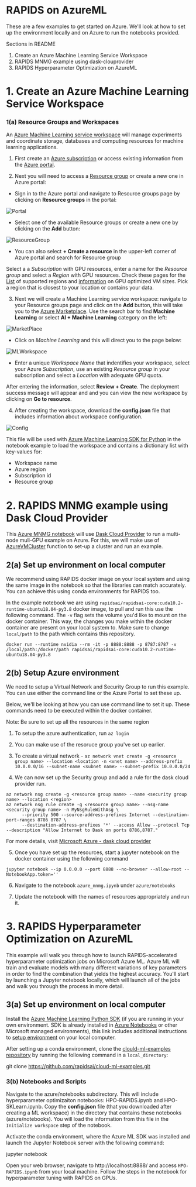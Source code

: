 # RAPIDS on AzureML

These are a few examples to get started on Azure. We'll look at how to set up the environment locally and on Azure to run the notebooks provided. 

Sections in README

1. Create an Azure Machine Learning Service Workspace
2. RAPIDS MNMG example using dask-clouprovider
3. RAPIDS Hyperparameter Optimization on AzureML


# 1. Create an Azure Machine Learning Service Workspace

### 1(a) Resource Groups and Workspaces

An [Azure Machine Learning service workspace](https://docs.microsoft.com/en-us/azure/machine-learning/concept-workspace) will manage experiments and coordinate storage, databases and computing resources for machine learning applications. 

1. First create an [Azure subscription](https://azure.microsoft.com/en-us/free/) or access existing information from the [Azure portal](https://portal.azure.com/).

2. Next you will need to access a [Resource group](https://docs.microsoft.com/en-us/azure/azure-resource-manager/management/overview#resource-groups) or create a new one in Azure portal: 

- Sign in to the Azure portal and navigate to Resource groups page by clicking on **Resource groups** in the portal:

![Portal](img/Portal.JPG)

- Select one of the available Resource groups or create a new one by clicking on the **Add** button:

![ResourceGroup](img/ResourceGroup.JPG)

- You can also select **+ Create a resource** in the upper-left corner of Azure portal and search for Resource group

Select a a *Subscription* with GPU resources, enter a name for the *Resource group* and select a *Region* with GPU resources. Check these pages for the [List](https://azure.microsoft.com/en-us/global-infrastructure/services/?products=machine-learning-service) of supported regions and [information](https://docs.microsoft.com/en-us/azure/virtual-machines/sizes-gpu) on GPU optimized VM sizes. Pick a region that is closest to your location or contains your data. 

 3. Next we will create a Machine Learning service workspace: navigate to your Resource groups page and click on the **Add** button, this will take you to the [Azure Marketplace](https://azuremarketplace.microsoft.com/). Use the search bar to find **Machine Learning** or select **AI + Machine Learning** category on the left:  

![MarketPlace](img/MarketPlace.JPG)

- Click on *Machine Learning* and this will direct you to the page below:

![MLWorkspace](img/MLWorkspace.JPG)

- Enter a unique *Workspace Name* that indentifies your workspace, select your Azure *Subscription*, use an existing *Resource group* in your subscription and select a *Location* with adequate GPU quota.

After entering the information, select **Review + Create**. The deployment success message will appear and and you can view the new workspace by clicking on **Go to resource**. 

4. After creating the workspace, download the **config.json** file that includes information about workspace configuration. 

![Config](img/Config.JPG)

This file will be used with [Azure Machine Learning SDK for Python](https://docs.microsoft.com/en-us/python/api/overview/azure/ml/?view=azure-ml-py) in the notebook example to load the workspace and contains a dictionary list with key-values for:

* Workspace name
* Azure region
* Subscription id
* Resource group


# 2. RAPIDS MNMG example using Dask Cloud Provider

This [Azure MNMG notebook](#) will use [Dask Cloud Provider](https://cloudprovider.dask.org/en/latest/) to run a multi-node muli-GPU example on Azure. For this, we will make use of [AzureVMCluster](https://cloudprovider.dask.org/en/latest/azure.html#azurevm) function to set-up a cluster and run an example.


## 2(a) Set up environment on local computer

We recommend using RAPIDS docker image on your local system and using the same image in the notebook so that the libraries can match accurately. You can achieve this using conda environments for RAPIDS too.

In the example notebook we are using `rapidsai/rapidsai-core:cuda10.2-runtime-ubuntu18.04-py3.8` docker image, to pull and run this use the following command. The `-v` flag sets the volume you'd like to mount on the docker container. This way, the changes you make within the docker container are present on your local system to. Make sure to change `local/path` to the path which contains this repository.

`docker run --runtime nvidia --rm -it -p 8888:8888 -p 8787:8787 -v /local/path:/docker/path rapidsai/rapidsai-core:cuda10.2-runtime-ubuntu18.04-py3.8`


## 2(b) Setup Azure environment

We need to setup a Virtual Network and Security Group to run this example.  You can use either the command line or the Azure Portal to set these up. 

Below, we'll be looking at how you can use command line to set it up. These commands need to be executed within the docker container.

Note: Be sure to set up all the resources in the same region

1. To setup the azure authentication, run `az login`

2. You can make use of the resoruce group you've set up earlier.

3. To create a virtual network -  `az network vnet create -g <resource group name> --location <location -n <vnet name> --address-prefix 10.0.0.0/16 --subnet-name <subnet name> --subnet-prefix 10.0.0.0/24`

4. We can now set up the Security group and add a rule for the dask cloud provider run.

```
az network nsg create -g <resource group name> --name <security group name> --location <region>
az network nsg rule create -g <resource group name> --nsg-name <security group name> -n MyNsgRuleWithAsg \
      --priority 500 --source-address-prefixes Internet --destination-port-ranges 8786 8787 \
      --destination-address-prefixes '*' --access Allow --protocol Tcp --description "Allow Internet to Dask on ports 8786,8787."
```

For more details, visit [Microsoft Azure - dask cloud provider](https://cloudprovider.dask.org/en/latest/azure.html#overview)

5. Once you have set up the resources, start a jupyter notebook on the docker container using the following command

```
jupyter notebook --ip 0.0.0.0 --port 8888 --no-browser --allow-root --NotebookApp.token=''
```

6. Navigate to the notebook `azure_mnmg.ipynb` under `azure/notebooks`

7. Update the notebook with the names of resources appropriately and run it.

# 3. RAPIDS Hyperparameter Optimization on AzureML

This example will walk you through how to launch RAPIDS-accelerated hyperparameter optimization jobs on Microsoft Azure ML. Azure ML will train and evaluate models with many different variations of key parameters in order to find the combination that yields the highest accuracy. You'll start by launching a Jupyter notebook locally, which will launch all of the jobs and walk you through the process in more detail.

## 3(a) Set up environment on local computer

Install the [Azure Machine Learning Python SDK](https://docs.microsoft.com/en-us/python/api/overview/azure/ml/install?view=azure-ml-py) (if you are running in your own environment. SDK is already installed in [Azure Notebooks](https://notebooks.azure.com/) or other Microsoft managed environments), this link includes additional instructions to [setup environment](https://docs.microsoft.com/en-us/azure/machine-learning/how-to-configure-environment#local) on your local computer. 

After setting up a conda environment, clone the [clould-ml-examples repository](https://github.com/rapidsai/cloud-ml-examples.git) by running the following command in a `local_directory`: 

git clone https://github.com/rapidsai/cloud-ml-examples.git 

### 3(b) Notebooks and Scripts

Navigate to the azure/notebooks subdirectory. This will include hyperparameter optimizaiton notebooks: HPO-RAPIDS.ipynb and HPO-SKLearn.ipynb. Copy the **config.json** file (that you downloaded after creating a ML workspace) in the directory that contains these notebooks (azure/notebooks). You will load the information from this file in the `Initialize workspace` step of the notebook.

Activate the conda environment, where the Azure ML SDK was installed and launch the Jupyter Notebook server with the following command:

jupyter notebook

Open your web browser, navigate to http://localhost:8888/ and access `HPO-RAPIDS.ipynb` from your local machine. Follow the steps in the notebook for hyperparameter tuning with RAPIDS on GPUs.

